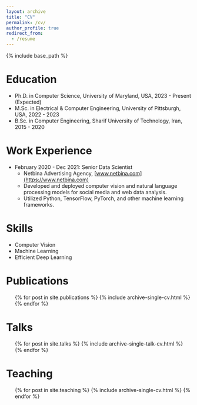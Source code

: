 ```yaml
---
layout: archive
title: "CV"
permalink: /cv/
author_profile: true
redirect_from:
  - /resume
---
```


{% include base_path %}

Education
======
* Ph.D. in Computer Science, University of Maryland, USA, 2023 - Present (Expected)
* M.Sc. in Electrical & Computer Engineering, University of Pittsburgh, USA, 2022 - 2023
* B.Sc. in Computer Engineering, Sharif University of Technology, Iran, 2015 - 2020

Work Experience
======
* February 2020 - Dec 2021: Senior Data Scientist
  * Netbina Advertising Agency, [www.netbina.com](https://www.netbina.com)
  * Developed and deployed computer vision and natural language processing models for social media and web data analysis.
  * Utilized Python, TensorFlow, PyTorch, and other machine learning frameworks.

Skills
======
* Computer Vision
* Machine Learning
* Efficient Deep Learning

Publications
======
<ul>{% for post in site.publications %}
  {% include archive-single-cv.html %}
{% endfor %}</ul>

Talks
======
<ul>{% for post in site.talks %}
  {% include archive-single-talk-cv.html %}
{% endfor %}</ul>

Teaching
======
<ul>{% for post in site.teaching %}
  {% include archive-single-cv.html %}
{% endfor %}</ul>

